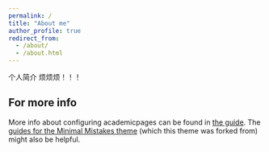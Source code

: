 ```yaml
---
permalink: /
title: "About me"
author_profile: true
redirect_from: 
  - /about/
  - /about.html
---
```


个人简介 烦烦烦！！！

For more info
------
More info about configuring academicpages can be found in [the guide](https://academicpages.github.io/markdown/). The [guides for the Minimal Mistakes theme](https://mmistakes.github.io/minimal-mistakes/docs/configuration/) (which this theme was forked from) might also be helpful.
